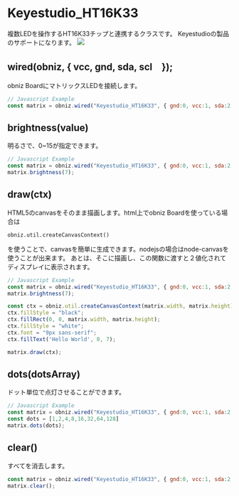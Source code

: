 # Keyestudio_HT16K33
複数LEDを操作するHT16K33チップと連携するクラスです。
Keyestudioの製品のサポートになります。
![](image.jpg)

## wired(obniz,  { vcc, gnd, sda, scl　});

obniz BoardにマトリックスLEDを接続します。

```Javascript
// Javascript Example
const matrix = obniz.wired("Keyestudio_HT16K33", { gnd:0, vcc:1, sda:2, scl:3 });
```

## brightness(value)
明るさで、0~15が指定できます。

```Javascript
// Javascript Example
const matrix = obniz.wired("Keyestudio_HT16K33", { gnd:0, vcc:1, sda:2, scl:3 });
matrix.brightness(7);
```

## draw(ctx)
HTML5のcanvasをそのまま描画します。html上でobniz Boardを使っている場合は

`obniz.util.createCanvasContext()`

を使うことで、canvasを簡単に生成できます。nodejsの場合はnode-canvasを使うことが出来ます。
あとは、そこに描画し、この関数に渡すと２値化されてディスプレイに表示されます。

```Javascript
// Javascript Example
const matrix = obniz.wired("Keyestudio_HT16K33", { gnd:0, vcc:1, sda:2, scl:3 });
matrix.brightness(7);

const ctx = obniz.util.createCanvasContext(matrix.width, matrix.height);
ctx.fillStyle = "black";
ctx.fillRect(0, 0, matrix.width, matrix.height);
ctx.fillStyle = "white";
ctx.font = "9px sans-serif";
ctx.fillText('Hello World', 0, 7);

matrix.draw(ctx);
```

## dots(dotsArray)

 ドット単位で点灯させることができます。
 
 ```Javascript
 // Javascript Example
 const matrix = obniz.wired("Keyestudio_HT16K33", { gnd:0, vcc:1, sda:2, scl:3 });
 const dots = [1,2,4,8,16,32,64,128]
 matrix.dots(dots);
 ```

## clear()
すべてを消去します。

```Javascript
const matrix = obniz.wired("Keyestudio_HT16K33", { gnd:0, vcc:1, sda:2, scl:3 });
matrix.clear();
```
